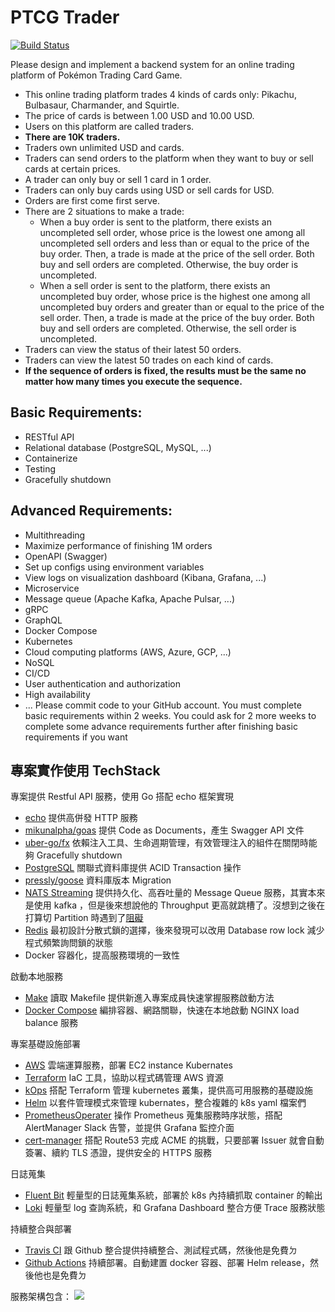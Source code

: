 # PTCG Trader
[![Build Status](https://travis-ci.com/XiaoXiaoSN/ptcg_trader.svg?branch=master)](https://travis-ci.com/XiaoXiaoSN/ptcg_trader)

Please design and implement a backend system for an online trading platform of Pokémon Trading Card Game.
- This online trading platform trades 4 kinds of cards only: Pikachu, Bulbasaur, Charmander, and Squirtle.
- The price of cards is between 1.00 USD and 10.00 USD.
- Users on this platform are called traders.
- **There are 10K traders.**
- Traders own unlimited USD and cards.
- Traders can send orders to the platform when they want to buy or sell cards at certain prices.
- A trader can only buy or sell 1 card in 1 order.
- Traders can only buy cards using USD or sell cards for USD.
- Orders are first come first serve.
- There are 2 situations to make a trade:
    - When a buy order is sent to the platform, there exists an uncompleted sell order, whose price is the lowest one among all uncompleted sell orders and less than or equal to the price of the buy order. Then, a trade is made at the price of the sell order. Both buy and sell orders are completed. Otherwise, the buy order is uncompleted.
    - When a sell order is sent to the platform, there exists an uncompleted buy order, whose price is the highest one among all uncompleted buy orders and greater than or equal to the price of the sell order. Then, a trade is made at the price of the buy order. Both buy and sell orders are completed. Otherwise, the sell order is uncompleted.
- Traders can view the status of their latest 50 orders.
- Traders can view the latest 50 trades on each kind of cards.
- **If the sequence of orders is fixed, the results must be the same no matter how many times you execute the sequence.**

## Basic Requirements:
- RESTful API
- Relational database (PostgreSQL, MySQL, ...)
- Containerize
- Testing
- Gracefully shutdown
## Advanced Requirements:
- Multithreading
- Maximize performance of finishing 1M orders
- OpenAPI (Swagger)
- Set up configs using environment variables
- View logs on visualization dashboard (Kibana, Grafana, ...)
- Microservice
- Message queue (Apache Kafka, Apache Pulsar, ...)
- gRPC
- GraphQL
- Docker Compose
- Kubernetes
- Cloud computing platforms (AWS, Azure, GCP, ...) 
- NoSQL
- CI/CD
- User authentication and authorization
- High availability
- ...
Please commit code to your GitHub account.
You must complete basic requirements within 2 weeks. You could ask for 2 more weeks to complete some advance requirements further after finishing basic requirements if you want


## 專案實作使用 TechStack

專案提供 Restful API 服務，使用 Go 搭配 echo 框架實現
- [echo](https://github.com/labstack/echo) 提供高併發 HTTP 服務
- [mikunalpha/goas](https://github.com/mikunalpha/goas) 提供 Code as Documents，產生 Swagger API 文件
- [uber-go/fx](https://github.com/uber-go/fx) 依賴注入工具、生命週期管理，有效管理注入的組件在關閉時能夠 Gracefully shutdown
- [PostgreSQL](https://www.postgresql.org/) 關聯式資料庫提供 ACID Transaction 操作
- [pressly/goose](https://github.com/pressly/goose) 資料庫版本 Migration
- [NATS Streaming](https://github.com/nats-io/nats-streaming-server) 提供持久化、高吞吐量的 Message Queue 服務，其實本來是使用 kafka ，但是後來想說他的 Throughput 更高就跳槽了。沒想到之後在打算切 Partition 時遇到了[阻礙](https://github.com/nats-io/nats-streaming-server/issues/524)
- [Redis](https://redis.io/) 最初設計分散式鎖的選擇，後來發現可以改用 Database row lock 減少程式頻繁詢問鎖的狀態
- Docker 容器化，提高服務環境的一致性

啟動本地服務
- [Make](https://www.gnu.org/software/make/) 讀取 Makefile 提供新進入專案成員快速掌握服務啟動方法
- [Docker Compose](https://docs.docker.com/compose/) 編排容器、網路關聯，快速在本地啟動 NGINX load balance 服務


專案基礎設施部署
- [AWS](https://aws.amazon.com/tw/) 雲端運算服務，部署 EC2 instance Kubernates
- [Terraform](https://www.terraform.io/) IaC 工具，協助以程式碼管理 AWS 資源
- [kOps](https://github.com/kubernetes/kops) 搭配 Terraform 管理 kubernetes 叢集，提供高可用服務的基礎設施
- [Helm](https://helm.sh/) 以套件管理模式來管理 kubernates，整合複雜的 k8s yaml 檔案們
- [PrometheusOperater](https://github.com/prometheus-operator/prometheus-operator) 操作 Prometheus 蒐集服務時序狀態，搭配 AlertManager Slack 告警，並提供 Grafana 監控介面
- [cert-manager](https://cert-manager.io/) 搭配 Route53 完成 ACME 的挑戰，只要部署 Issuer 就會自動簽署、續約 TLS 憑證，提供安全的 HTTPS 服務

日誌蒐集
- [Fluent Bit](https://fluentbit.io/) 輕量型的日誌蒐集系統，部署於 k8s 內持續抓取 container 的輸出
- [Loki](https://grafana.com/oss/loki/) 輕量型 log 查詢系統，和 Grafana Dashboard 整合方便 Trace 服務狀態


持續整合與部署
- [Travis CI](https://travis-ci.org/) 跟 Github 整合提供持續整合、測試程式碼，然後他是免費ㄉ
- [Github Actions](https://github.com/features/actions) 持續部署。自動建置 docker 容器、部署 Helm release，然後他也是免費ㄉ


服務架構包含：
![](http://www.plantuml.com/plantuml/proxy?cache=no&src=https://github.com/XiaoXiaoSN/ptcg_trader/blob/master/documents/architecture.puml)
